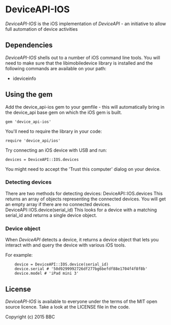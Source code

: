 # DeviceAPI-IOS


*DeviceAPI-IOS* is the iOS implementation of *DeviceAPI* - an initiative to allow full automation of device activities

## Dependencies

*DeviceAPI-IOS* shells out to a number of iOS command line tools. You will need to make sure that the libimobiledevice library is installed and the following commands are available on your path:
* ideviceinfo

## Using the gem

Add the device_api-ios gem to your gemfile - this will automatically bring in the device_api base gem on which the iOS gem is built.

    gem 'device_api-ios'

You'll need to require the library in your code:

    require 'device_api/ios'

Try connecting an iOS device with USB and run:

    devices = DeviceAPI::IOS.devices

You might need to accept the 'Trust this computer' dialog on your device.

### Detecting devices

There are two methods for detecting devices:
    DeviceAPI::IOS.devices
This returns an array of objects representing the connected devices. You will get an empty array if there are no connected devices.
    DeviceAPI::IOS.device(serial_id)
This looks for a device with a matching serial_id and returns a single device object.

### Device object

When *DeviceAPI* detects a device, it returns a device object that lets you interact with and query the device with various iOS tools.

For example:

        device = DeviceAPI::IOS.device(serial_id)
        device.serial # '50d9299992726df277bg6befdf88e1704f4f8f8b'
        device.model # 'iPad mini 3'

## License

*DeviceAPI-IOS* is available to everyone under the terms of the MIT open source licence. Take a look at the LICENSE file in the code.

Copyright (c) 2015 BBC